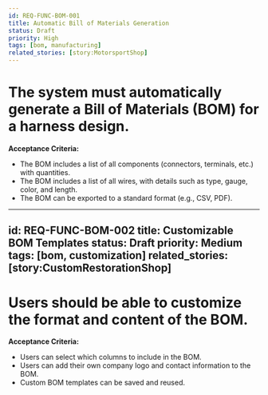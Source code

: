 ```yaml
---
id: REQ-FUNC-BOM-001
title: Automatic Bill of Materials Generation
status: Draft
priority: High
tags: [bom, manufacturing]
related_stories: [story:MotorsportShop]
---
```


# The system must automatically generate a Bill of Materials (BOM) for a harness design.

**Acceptance Criteria:**
*   The BOM includes a list of all components (connectors, terminals, etc.) with quantities.
*   The BOM includes a list of all wires, with details such as type, gauge, color, and length.
*   The BOM can be exported to a standard format (e.g., CSV, PDF).

---
id: REQ-FUNC-BOM-002
title: Customizable BOM Templates
status: Draft
priority: Medium
tags: [bom, customization]
related_stories: [story:CustomRestorationShop]
---

# Users should be able to customize the format and content of the BOM.

**Acceptance Criteria:**
*   Users can select which columns to include in the BOM.
*   Users can add their own company logo and contact information to the BOM.
*   Custom BOM templates can be saved and reused.
